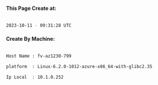 
   
#### This Page Create at:

```bash

2023-10-11 - 09:31:28 UTC

```

#### Create By Machine:

```bash

Host Name : fv-az1230-799

platform  : Linux-6.2.0-1012-azure-x86_64-with-glibc2.35

Ip Local  : 10.1.0.252

```

